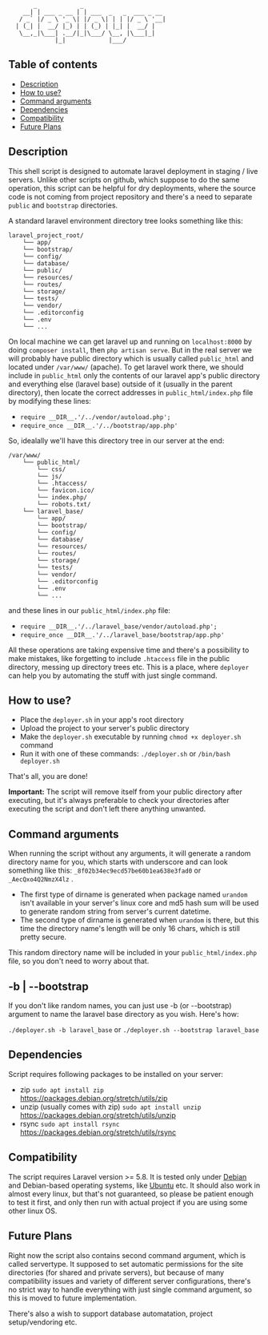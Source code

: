 	       _            _
	    __| | ___ _ __ | | ___  _   _  ___ _ __
	   / _` |/ _ \ '_ \| |/ _ \| | | |/ _ \ '__|
	  | (_| |  __/ |_) | | (_) | |_| |  __/ |
	   \__,_|\___| .__/|_|\___/ \__, |\___|_|
	             |_|            |___/


## Table of contents

- [Description](#description)
- [How to use?](#how-to-use)
- [Command arguments](#command-arguments)
- [Dependencies](#dependencies)
- [Compatibility](#Compatibility)
- [Future Plans](#future-plans)

## Description

This shell script is designed to automate laravel deployment in staging / live servers. Unlike other scripts on github, which suppose to do the same operation, this script can be helpful for dry deployments, where the source code is not coming from project repository and there's a need to separate `public` and `bootstrap` directories.

A standard laravel environment directory tree looks something like this:

```text
laravel_project_root/
	└── app/
	└── bootstrap/
	└── config/
	└── database/
	└── public/
	└── resources/
	└── routes/
	└── storage/
	└── tests/
	└── vendor/
	└── .editorconfig
	└── .env
	└── ...
``` 

On local machine we can get laravel up and running on `localhost:8000` by doing `composer install`, then `php artisan serve`. But in the real server we will probably have public directory which is usually called `public_html` and located under `/var/www/` (apache). To get laravel work there, we should include in `public_html` only the contents of our laravel app's public directory and everything else (laravel base) outside of it (usually in the parent directory), then locate the correct addresses in `public_html/index.php` file by modifying these lines:

- `require __DIR__.'/../vendor/autoload.php';`
- `require_once __DIR__.'/../bootstrap/app.php'`

So, idealally we'll have this directory tree in our server at the end:

```text
/var/www/
	└── public_html/
		└── css/
		└── js/
		└── .htaccess/
		└── favicon.ico/
		└── index.php/
		└── robots.txt/
	└── laravel_base/
		└── app/
		└── bootstrap/
		└── config/
		└── database/
		└── resources/
		└── routes/
		└── storage/
		└── tests/
		└── vendor/
		└── .editorconfig
		└── .env
		└── ...
```
and these lines in our `public_html/index.php` file:

- `require __DIR__.'/../laravel_base/vendor/autoload.php';`
- `require_once __DIR__.'/../laravel_base/bootstrap/app.php'`

All these operations are taking expensive time and there's a possibility to make mistakes, like forgetting to include `.htaccess` file in the public directory, messing up directory trees etc. This is a place, where `deployer` can help you by automating the stuff with just single command.


## How to use?

- Place the `deployer.sh` in your app's root directory
- Upload the project to your server's public directory
- Make the `deployer.sh` executable by running `chmod +x deployer.sh` command
- Run it with one of these commands: `./deployer.sh` or `/bin/bash deployer.sh`

That's all, you are done!

**Important:**  The script will remove itself from your public directory after executing, but it's always preferable to check your directories after executing the script and don't left there anything unwanted.

## Command arguments

When running the script without any arguments, it will generate a random directory name for you, which starts with underscore and can look something like this:  `_8f02b34ec9ecd57be60b1ea638e3fad0` or `_AecQxo4Q2NmzX4lz` . 

- The first type of dirname is generated when package named `urandom` isn't available in your server's linux core and md5 hash sum will be used to generate random string from server's current datetime. 
- The second type of dirname is generated when `urandom` is there, but this time the directory name's length will be only 16 chars, which is still pretty secure.

This random directory name will be included in your `public_html/index.php` file, so you don't need to worry about that.

## -b | --bootstrap

If you don't like random names, you can just use -b (or --bootstrap) argument to name the laravel base directory as you wish. Here's how:

`./deployer.sh -b laravel_base` or `./deployer.sh --bootstrap laravel_base`

## Dependencies

Script requires following packages to be installed on your server:

- zip `sudo apt install zip` 
&nbsp;&nbsp;&nbsp;&nbsp;&nbsp; https://packages.debian.org/stretch/utils/zip
- unzip (usually comes with zip) `sudo apt install unzip` 
&nbsp;&nbsp;&nbsp;&nbsp;&nbsp; https://packages.debian.org/stretch/utils/unzip
- rsync `sudo apt install rsync` 
&nbsp;&nbsp;&nbsp;&nbsp;&nbsp; https://packages.debian.org/stretch/utils/rsync

## Compatibility

The script requires Laravel version >= 5.8. It is tested only under [Debian](https://www.debian.org/) and Debian-based operating systems, like [Ubuntu](https://www.ubuntu.com/) etc. It should also work in almost every linux, but that's not guaranteed, so please be patient enough to test it first, and only then run with actual project if you are using some other linux OS.

## Future Plans

Right now the script also contains second command argument, which is called servertype. It supposed to set automatic permissions for the site directories (for shared and private servers), but because of many compatibility issues and variety of different server configurations, there's no strict way to handle everything with just single command argument, so this is moved to future implementation.

There's also a wish to support database automatation, project setup/vendoring etc.
